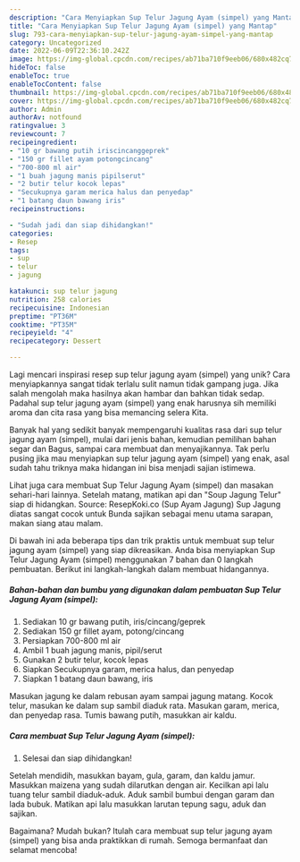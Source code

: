 ```yaml
---
description: "Cara Menyiapkan Sup Telur Jagung Ayam (simpel) yang Mantap"
title: "Cara Menyiapkan Sup Telur Jagung Ayam (simpel) yang Mantap"
slug: 793-cara-menyiapkan-sup-telur-jagung-ayam-simpel-yang-mantap
category: Uncategorized
date: 2022-06-09T22:36:10.242Z
image: https://img-global.cpcdn.com/recipes/ab71ba710f9eeb06/680x482cq70/sup-telur-jagung-ayam-simpel-foto-resep-utama.jpg
hideToc: false
enableToc: true
enableTocContent: false
thumbnail: https://img-global.cpcdn.com/recipes/ab71ba710f9eeb06/680x482cq70/sup-telur-jagung-ayam-simpel-foto-resep-utama.jpg
cover: https://img-global.cpcdn.com/recipes/ab71ba710f9eeb06/680x482cq70/sup-telur-jagung-ayam-simpel-foto-resep-utama.jpg
author: Admin
authorAv: notfound
ratingvalue: 3
reviewcount: 7
recipeingredient:
- "10 gr bawang putih iriscincanggeprek"
- "150 gr fillet ayam potongcincang"
- "700-800 ml air"
- "1 buah jagung manis pipilserut"
- "2 butir telur kocok lepas"
- "Secukupnya garam merica halus dan penyedap"
- "1 batang daun bawang iris"
recipeinstructions:

- "Sudah jadi dan siap dihidangkan!"
categories:
- Resep
tags:
- sup
- telur
- jagung

katakunci: sup telur jagung 
nutrition: 258 calories
recipecuisine: Indonesian
preptime: "PT36M"
cooktime: "PT35M"
recipeyield: "4"
recipecategory: Dessert

---
```





Lagi mencari inspirasi resep sup telur jagung ayam (simpel) yang unik? Cara menyiapkannya sangat tidak terlalu sulit namun tidak gampang juga. Jika salah mengolah maka hasilnya akan hambar dan bahkan tidak sedap. Padahal sup telur jagung ayam (simpel) yang enak harusnya sih memiliki aroma dan cita rasa yang bisa memancing selera Kita.





Banyak hal yang sedikit banyak mempengaruhi kualitas rasa dari sup telur jagung ayam (simpel), mulai dari jenis bahan, kemudian pemilihan bahan segar dan Bagus, sampai cara membuat dan menyajikannya. Tak perlu pusing jika mau menyiapkan sup telur jagung ayam (simpel) yang enak,      asal sudah tahu triknya maka hidangan ini bisa menjadi sajian istimewa.














Lihat juga cara membuat Sup Telur Jagung Ayam (simpel) dan masakan sehari-hari lainnya. Setelah matang, matikan api dan &#34;Soup Jagung Telur&#34; siap di hidangkan. Source: ResepKoki.co (Sup Ayam Jagung) Sup Jagung diatas sangat cocok untuk Bunda sajikan sebagai menu utama sarapan, makan siang atau malam.






Di bawah ini ada beberapa tips dan trik praktis untuk membuat sup telur jagung ayam (simpel) yang siap dikreasikan. Anda bisa menyiapkan Sup Telur Jagung Ayam (simpel) menggunakan 7 bahan dan 0 langkah pembuatan. Berikut ini langkah-langkah dalam membuat hidangannya.

<!--inarticleads1-->

##### Bahan-bahan dan bumbu yang digunakan dalam pembuatan Sup Telur Jagung Ayam (simpel):

1. Sediakan 10 gr bawang putih, iris/cincang/geprek
1. Sediakan 150 gr fillet ayam, potong/cincang
1. Persiapkan 700-800 ml air
1. Ambil 1 buah jagung manis, pipil/serut
1. Gunakan 2 butir telur, kocok lepas
1. Siapkan Secukupnya garam, merica halus, dan penyedap
1. Siapkan 1 batang daun bawang, iris


Masukan jagung ke dalam rebusan ayam sampai jagung matang. Kocok telur, masukan ke dalam sup sambil diaduk rata. Masukan garam, merica, dan penyedap rasa. Tumis bawang putih, masukkan air kaldu. 

<!--inarticleads2-->

##### Cara membuat Sup Telur Jagung Ayam (simpel):


1. Selesai dan siap dihidangkan!

Setelah mendidih, masukkan bayam, gula, garam, dan kaldu jamur. Masukkan maizena yang sudah dilarutkan dengan air. Kecilkan api lalu tuang telur sambil diaduk-aduk. Aduk sambil bumbui dengan garam dan lada bubuk. Matikan api lalu masukkan larutan tepung sagu, aduk dan sajikan. 

Bagaimana? Mudah bukan? Itulah cara membuat sup telur jagung ayam (simpel) yang bisa anda praktikkan di rumah. Semoga bermanfaat dan selamat mencoba!
